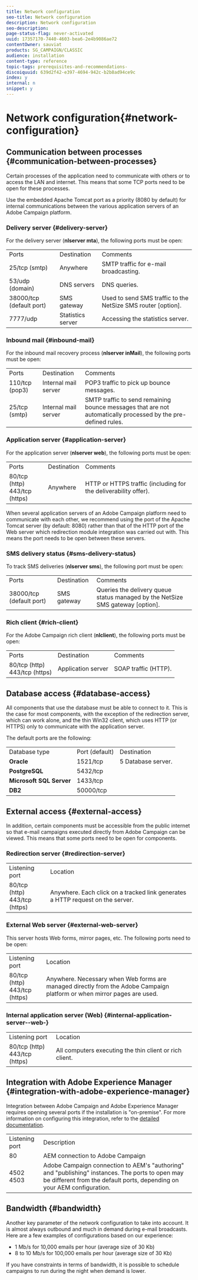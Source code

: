 ```yaml
---
title: Network configuration
seo-title: Network configuration
description: Network configuration
seo-description: 
page-status-flag: never-activated
uuid: 17357170-7440-4603-bea6-2e4b9086ae72
contentOwner: sauviat
products: SG_CAMPAIGN/CLASSIC
audience: installation
content-type: reference
topic-tags: prerequisites-and-recommendations-
discoiquuid: 639d2f42-e397-4694-942c-b2b8ad94ce9c
index: y
internal: n
snippet: y
---
```


# Network configuration{#network-configuration}

## Communication between processes {#communication-between-processes}

Certain processes of the application need to communicate with others or to access the LAN and internet. This means that some TCP ports need to be open for these processes.

Use the embedded Apache Tomcat port as a priority (8080 by default) for internal communications between the various application servers of an Adobe Campaign platform.

### Delivery server {#delivery-server}

For the delivery server (**nlserver mta**), the following ports must be open:

<table> 
 <tbody> 
  <tr> 
   <td> Ports<br /> </td> 
   <td> Destination<br /> </td> 
   <td> Comments<br /> </td> 
  </tr> 
  <tr> 
   <td> 25/tcp (smtp)<br /> </td> 
   <td> Anywhere<br /> </td> 
   <td> SMTP traffic for e-mail broadcasting.<br /> </td> 
  </tr> 
  <tr> 
   <td> 53/udp (domain)<br /> </td> 
   <td> DNS servers<br /> </td> 
   <td> DNS queries.<br /> </td> 
  </tr> 
  <tr> 
   <td> 38000/tcp (default port)<br /> </td> 
   <td> SMS gateway<br /> </td> 
   <td> Used to send SMS traffic to the NetSize SMS router [option].<br /> </td> 
  </tr> 
  <tr> 
   <td> 7777/udp<br /> </td> 
   <td> Statistics server<br /> </td> 
   <td> Accessing the statistics server.<br /> </td> 
  </tr> 
 </tbody> 
</table>

### Inbound mail {#inbound-mail}

For the inbound mail recovery process (**nlserver inMail**), the following ports must be open:

<table> 
 <tbody> 
  <tr> 
   <td> Ports<br /> </td> 
   <td> Destination<br /> </td> 
   <td> Comments<br /> </td> 
  </tr> 
  <tr> 
   <td> 110/tcp (pop3)<br /> </td> 
   <td> Internal mail server<br /> </td> 
   <td> POP3 traffic to pick up bounce messages.<br /> </td> 
  </tr> 
  <tr> 
   <td> 25/tcp (smtp)<br /> </td> 
   <td> Internal mail server<br /> </td> 
   <td> SMTP traffic to send remaining bounce messages that are not automatically processed by the pre-defined rules.<br /> </td> 
  </tr> 
 </tbody> 
</table>

### Application server {#application-server}

For the application server (**nlserver web**), the following ports must be open:

<table> 
 <tbody> 
  <tr> 
   <td> Ports<br /> </td> 
   <td> Destination<br /> </td> 
   <td> Comments<br /> </td> 
  </tr> 
  <tr> 
   <td> 80/tcp (http)<br /> 443/tcp (https)<br /> </td> 
   <td> Anywhere<br /> </td> 
   <td> HTTP or HTTPS traffic (including for the deliverability offer).<br /> </td> 
  </tr> 
 </tbody> 
</table>

When several application servers of an Adobe Campaign platform need to communicate with each other, we recommend using the port of the Apache Tomcat server (by default: 8080) rather than that of the HTTP port of the Web server which redirection module integration was carried out with. This means the port needs to be open between these servers.

### SMS delivery status {#sms-delivery-status}

To track SMS deliveries (**nlserver sms**), the following port must be open:

<table> 
 <tbody> 
  <tr> 
   <td> Ports<br /> </td> 
   <td> Destination<br /> </td> 
   <td> Comments<br /> </td> 
  </tr> 
  <tr> 
   <td> 38000/tcp (default port)<br /> </td> 
   <td> SMS gateway<br /> </td> 
   <td> Queries the delivery queue status managed by the NetSize SMS gateway [option].<br /> </td> 
  </tr> 
 </tbody> 
</table>

### Rich client {#rich-client}

For the Adobe Campaign rich client (**nlclient**), the following ports must be open:

<table> 
 <tbody> 
  <tr> 
   <td> Ports<br /> </td> 
   <td> Destination<br /> </td> 
   <td> Comments<br /> </td> 
  </tr> 
  <tr> 
   <td> 80/tcp (http)<br /> 443/tcp (https)<br /> </td> 
   <td> Application server<br /> </td> 
   <td> SOAP traffic (HTTP).<br /> </td> 
  </tr> 
 </tbody> 
</table>

## Database access {#database-access}

All components that use the database must be able to connect to it. This is the case for most components, with the exception of the redirection server, which can work alone, and the thin Win32 client, which uses HTTP (or HTTPS) only to communicate with the application server.

The default ports are the following: 

<table> 
 <tbody> 
  <tr> 
   <td> Database type<br /> </td> 
   <td> Port (default)<br /> </td> 
   <td> Destination<br /> </td> 
  </tr> 
  <tr> 
   <td> <strong>Oracle</strong><br /> </td> 
   <td> 1521/tcp<br /> </td> 
   <td> 5 Database server.<br /> </td> 
  </tr> 
  <tr> 
   <td> <strong>PostgreSQL</strong><br /> </td> 
   <td> 5432/tcp<br /> </td> 
  </tr> 
  <tr> 
   <td> <strong>Microsoft SQL Server</strong><br /> </td> 
   <td> 1433/tcp<br /> </td> 
  </tr> 
  <tr> 
   <td> <strong>DB2</strong><br /> </td> 
   <td> 50000/tcp<br /> </td> 
  </tr> 
 </tbody> 
</table>

## External access {#external-access}

In addition, certain components must be accessible from the public internet so that e-mail campaigns executed directly from Adobe Campaign can be viewed. This means that some ports need to be open for components.

### Redirection server {#redirection-server}

<table> 
 <tbody> 
  <tr> 
   <td> Listening port<br /> </td> 
   <td> Location<br /> </td> 
  </tr> 
  <tr> 
   <td> 80/tcp (http)<br /> 443/tcp (https)<br /> </td> 
   <td> Anywhere. Each click on a tracked link generates a HTTP request on the server.<br /> </td> 
  </tr> 
 </tbody> 
</table>

### External Web server {#external-web-server}

This server hosts Web forms, mirror pages, etc. The following ports need to be open:

<table> 
 <tbody> 
  <tr> 
   <td> Listening port<br /> </td> 
   <td> Location<br /> </td> 
  </tr> 
  <tr> 
   <td> 80/tcp (http)<br /> 443/tcp (https)<br /> </td> 
   <td> Anywhere. Necessary when Web forms are managed directly from the Adobe Campaign platform or when mirror pages are used.<br /> </td> 
  </tr> 
 </tbody> 
</table>

### Internal application server (Web) {#internal-application-server--web-}

<table> 
 <tbody> 
  <tr> 
   <td> Listening port<br /> </td> 
   <td> Location<br /> </td> 
  </tr> 
  <tr> 
   <td> 80/tcp (http)<br /> 443/tcp (https)<br /> </td> 
   <td> All computers executing the thin client or rich client.<br /> </td> 
  </tr> 
 </tbody> 
</table>

## Integration with Adobe Experience Manager {#integration-with-adobe-experience-manager}

Integration between Adobe Campaign and Adobe Experience Manager requires opening several ports if the installation is "on-premise". For more information on configuring this integration, refer to the [detailed documentation](../../integrations/using/about-adobe-experience-manager.md).

<table> 
 <tbody> 
  <tr> 
   <td> Listening port<br /> </td> 
   <td> Description<br /> </td> 
  </tr> 
  <tr> 
   <td> 80<br /> </td> 
   <td> AEM connection to Adobe Campaign<br /> </td> 
  </tr> 
  <tr> 
   <td> 4502<br /> 4503<br /> </td> 
   <td> Adobe Campaign connection to AEM's "authoring" and "publishing" instances. The ports to open may be different from the default ports, depending on your AEM configuration.<br /> </td> 
  </tr> 
 </tbody> 
</table>

## Bandwidth {#bandwidth}

Another key parameter of the network configuration to take into account. It is almost always outbound and much in demand during e-mail broadcasts. Here are a few examples of configurations based on our experience:

* 1 Mb/s for 10,000 emails per hour (average size of 30 Kb)
* 8 to 10 Mb/s for 100,000 emails per hour (average size of 30 Kb)

If you have constraints in terms of bandwidth, it is possible to schedule campaigns to run during the night when demand is lower.
